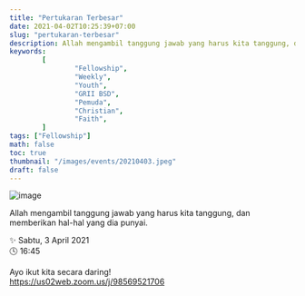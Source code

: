 ```yaml
---
title: "Pertukaran Terbesar"
date: 2021-04-02T10:25:39+07:00
slug: "pertukaran-terbesar"
description: Allah mengambil tanggung jawab yang harus kita tanggung, dan memberikan hal-hal yang dia punyai.
keywords:
        [
                "Fellowship",
                "Weekly",
                "Youth",
                "GRII BSD",
                "Pemuda",
                "Christian",
                "Faith",
        ]
tags: ["Fellowship"]
math: false
toc: true
thumbnail: "/images/events/20210403.jpeg"
draft: false
---
```


![image](/images/events/20210403.jpeg)

Allah mengambil tanggung jawab yang harus kita tanggung, dan memberikan hal-hal yang dia punyai.

✨ Sabtu, 3 April 2021\
🕓 16:45

Ayo ikut kita secara daring!\
https://us02web.zoom.us/j/98569521706
